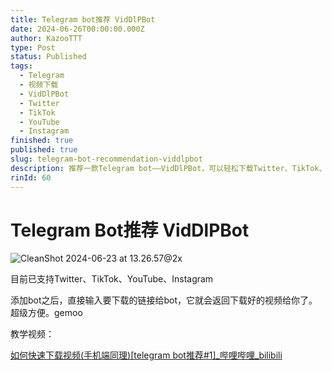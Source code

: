 ```yaml
---
title: Telegram bot推荐 VidDlPBot
date: 2024-06-26T00:00:00.000Z
author: KazooTTT
type: Post
status: Published
tags:
  - Telegram
  - 视频下载
  - VidDlPBot
  - Twitter
  - TikTok
  - YouTube
  - Instagram
finished: true
published: true
slug: telegram-bot-recommendation-viddlpbot
description: 推荐一款Telegram bot——VidDlPBot，可以轻松下载Twitter、TikTok、YouTube、Instagram的视频，操作简便。
rinId: 60
---
```


# Telegram Bot推荐 VidDlPBot

![CleanShot 2024-06-23 at 13.26.57@2x](https://pictures.kazoottt.top/2024/06/20240626-ab6dac2fda86c4569f09c9067e0616d6.png)

目前已支持Twitter、TikTok、YouTube、Instagram

添加bot之后，直接输入要下载的链接给bot，它就会返回下载好的视频给你了。超级方便。gemoo

教学视频：

[如何快速下载视频(手机端同理)\[telegram bot推荐#1\]\_哔哩哔哩\_bilibili](https://www.bilibili.com/video/BV1dGgkecEr7/)
